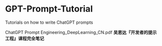 # GPT-Prompt-Tutorial
Tutorials on how to write ChatGPT prompts

ChatGPT Prompt Engineering_DeepLearning_CN.pdf
**吴恩达『开发者的提示工程』课程完全笔记**
